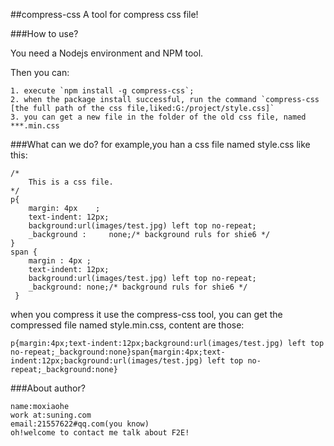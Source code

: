 ##compress-css
A tool for compress css file!

###How to use?

You need a Nodejs environment and NPM tool.

Then you can:
```
1. execute `npm install -g compress-css`;
2. when the package install successful, run the command `compress-css [the full path of the css file,liked:G:/project/style.css]` 
3. you can get a new file in the folder of the old css file, named ***.min.css
```

###What can we do?
for example,you han a css file named style.css like this:

```
/*
	This is a css file.
*/
p{ 
	margin: 4px    ;    
	text-indent: 12px;
	background:url(images/test.jpg) left top no-repeat;
	_background :     none;/* background ruls for shie6 */
}
span {
	margin : 4px ; 
	text-indent: 12px;
	background:url(images/test.jpg) left top no-repeat;
	_background: none;/* background ruls for shie6 */
 } 
```

when you compress it use the compress-css tool, you can get the compressed file named style.min.css,
content are those:
```
p{margin:4px;text-indent:12px;background:url(images/test.jpg) left top no-repeat;_background:none}span{margin:4px;text-indent:12px;background:url(images/test.jpg) left top no-repeat;_background:none}
``` 

###About author?
```
name:moxiaohe
work at:suning.com
email:21557622#qq.com(you know)
oh!welcome to contact me talk about F2E! 
```


